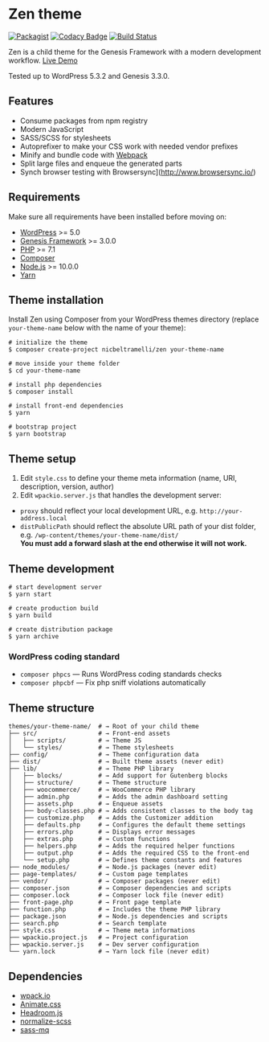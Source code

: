 # Zen theme
[![Packagist](https://img.shields.io/packagist/v/nicbeltramelli/zen.svg?style=for-the-badge)](https://packagist.org/packages/nicbeltramelli/zen)
[![Codacy Badge](https://img.shields.io/codacy/grade/b6b22681b33c46c0bef7cd8d25bf21d1?style=for-the-badge)](https://app.codacy.com/manual/NicBeltramelli/zen)
[![Build Status](https://img.shields.io/travis/NicBeltramelli/zen.svg?style=for-the-badge)](https://travis-ci.org/NicBeltramelli/zen)

Zen is a child theme for the Genesis Framework with a modern development workflow. [Live Demo](https://beltramelli.app/zen/)

Tested up to WordPress 5.3.2 and Genesis 3.3.0.


## Features

* Consume packages from npm registry
* Modern JavaScript
* SASS/SCSS for stylesheets
* Autoprefixer to make your CSS work with needed vendor prefixes
* Minify and bundle code with [Webpack](https://webpack.github.io/)
* Split large files and enqueue the generated parts
* Synch browser testing with Browsersync](http://www.browsersync.io/)


## Requirements

Make sure all requirements have been installed before moving on:

* [WordPress](https://wordpress.org/) >= 5.0
* [Genesis Framework](https://my.studiopress.com/themes/genesis/) >= 3.0.0
* [PHP](https://secure.php.net/manual/en/install.php) >= 7.1
* [Composer](https://getcomposer.org/download/)
* [Node.js](http://nodejs.org/) >= 10.0.0
* [Yarn](https://yarnpkg.com/en/docs/install)


## Theme installation

Install Zen using Composer from your WordPress themes directory (replace `your-theme-name` below with the name of your theme):

```shell
# initialize the theme
$ composer create-project nicbeltramelli/zen your-theme-name

# move inside your theme folder
$ cd your-theme-name

# install php dependencies
$ composer install

# install front-end dependencies
$ yarn

# bootstrap project
$ yarn bootstrap

```


## Theme setup

1. Edit `style.css` to define your theme meta information (name, URI, description, version, author)  
2. Edit `wpackio.server.js` that handles the development server:
* `proxy` should reflect your local development URL, e.g. `http://your-address.local`
* `distPublicPath` should reflect the absolute URL path of your dist folder, e.g. `/wp-content/themes/your-theme-name/dist/`  
**You must add a forward slash at the end otherwise it will not work.**


## Theme development

```shell
# start development server
$ yarn start

# create production build
$ yarn build

# create distribution package
$ yarn archive

```

### WordPress coding standard

* `composer phpcs` — Runs WordPress coding standards checks
* `composer phpcbf` — Fix php sniff violations automatically


## Theme structure

```shell
themes/your-theme-name/  # → Root of your child theme
├── src/                 # → Front-end assets
│   ├── scripts/         # → Theme JS
│   └── styles/          # → Theme stylesheets
├── config/              # → Theme configuration data
├── dist/                # → Built theme assets (never edit)
├── lib/                 # → Theme PHP library
│   ├── blocks/          # → Add support for Gutenberg blocks
│   ├── structure/       # → Theme structure
│   ├── woocommerce/     # → WooCommerce PHP library
│   ├── admin.php        # → Adds the admin dashboard setting
│   ├── assets.php  	 # → Enqueue assets
│   ├── body-classes.php # → Adds consistent classes to the body tag
│   ├── customize.php    # → Adds the Customizer addition
│   ├── defaults.php     # → Configures the default theme settings
│   ├── errors.php       # → Displays error messages
│   ├── extras.php       # → Custom functions
│   ├── helpers.php      # → Adds the required helper functions
│   ├── output.php       # → Adds the required CSS to the front-end
│   └── setup.php        # → Defines theme constants and features
├── node_modules/        # → Node.js packages (never edit)
├── page-templates/      # → Custom page templates
├── vendor/              # → Composer packages (never edit)
├── composer.json        # → Composer dependencies and scripts
├── composer.lock        # → Composer lock file (never edit)
├── front-page.php       # → Front page template
├── function.php         # → Includes the theme PHP library
├── package.json         # → Node.js dependencies and scripts
├── search.php           # → Search template
├── style.css            # → Theme meta informations
├── wpackio.project.js   # → Project configuration
├── wpackio.server.js    # → Dev server configuration
└── yarn.lock            # → Yarn lock file (never edit)
```


## Dependencies
* [wpack.io](https://github.com/swashata/wp-webpack-script)
* [Animate.css](https://github.com/daneden/animate.css)
* [Headroom.js](https://github.com/WickyNilliams/headroom.js)
* [normalize-scss](https://github.com/JohnAlbin/normalize-scss)
* [sass-mq](https://github.com/sass-mq/sass-mq)
